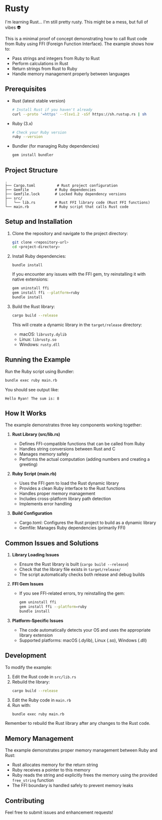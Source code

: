 # Rusty

I'm learning Rust... I'm still pretty rusty. This might be a mess, but full of vibes 👽

This is a minimal proof of concept demonstrating how to call Rust code from Ruby using FFI (Foreign Function Interface). The example shows how to:
- Pass strings and integers from Ruby to Rust
- Perform calculations in Rust
- Return strings from Rust to Ruby
- Handle memory management properly between languages

## Prerequisites

- Rust (latest stable version)
  ```bash
  # Install Rust if you haven't already
  curl --proto '=https' --tlsv1.2 -sSf https://sh.rustup.rs | sh
  ```

- Ruby (3.x)
  ```bash
  # Check your Ruby version
  ruby --version
  ```

- Bundler (for managing Ruby dependencies)
  ```bash
  gem install bundler
  ```

## Project Structure

```
.
├── Cargo.toml          # Rust project configuration
├── Gemfile            # Ruby dependencies
├── Gemfile.lock       # Locked Ruby dependency versions
├── src/
│   └── lib.rs         # Rust FFI library code (Rust FFI functions)
└── main.rb            # Ruby script that calls Rust code
```

## Setup and Installation

1. Clone the repository and navigate to the project directory:
   ```bash
   git clone <repository-url>
   cd <project-directory>
   ```

2. Install Ruby dependencies:
   ```bash
   bundle install
   ```

   If you encounter any issues with the FFI gem, try reinstalling it with native extensions:
   ```bash
   gem uninstall ffi
   gem install ffi --platform=ruby
   bundle install
   ```

3. Build the Rust library:
   ```bash
   cargo build --release
   ```
   This will create a dynamic library in the `target/release` directory:
   - macOS: `librusty.dylib`
   - Linux: `librusty.so`
   - Windows: `rusty.dll`

## Running the Example

Run the Ruby script using Bundler:
```bash
bundle exec ruby main.rb
```

You should see output like:
```
Hello Ryan! The sum is: 8
```

## How It Works

The example demonstrates three key components working together:

1. **Rust Library (src/lib.rs)**
   - Defines FFI-compatible functions that can be called from Ruby
   - Handles string conversions between Rust and C
   - Manages memory safely
   - Performs the actual computation (adding numbers and creating a greeting)

2. **Ruby Script (main.rb)**
   - Uses the FFI gem to load the Rust dynamic library
   - Provides a clean Ruby interface to the Rust functions
   - Handles proper memory management
   - Includes cross-platform library path detection
   - Implements error handling

3. **Build Configuration**
   - Cargo.toml: Configures the Rust project to build as a dynamic library
   - Gemfile: Manages Ruby dependencies (primarily FFI)

## Common Issues and Solutions

1. **Library Loading Issues**
   - Ensure the Rust library is built (`cargo build --release`)
   - Check that the library file exists in `target/release/`
   - The script automatically checks both release and debug builds

2. **FFI Gem Issues**
   - If you see FFI-related errors, try reinstalling the gem:
     ```bash
     gem uninstall ffi
     gem install ffi --platform=ruby
     bundle install
     ```

3. **Platform-Specific Issues**
   - The code automatically detects your OS and uses the appropriate library extension
   - Supported platforms: macOS (.dylib), Linux (.so), Windows (.dll)

## Development

To modify the example:

1. Edit the Rust code in `src/lib.rs`
2. Rebuild the library:
   ```bash
   cargo build --release
   ```
3. Edit the Ruby code in `main.rb`
4. Run with:
   ```bash
   bundle exec ruby main.rb
   ```

Remember to rebuild the Rust library after any changes to the Rust code.

## Memory Management

The example demonstrates proper memory management between Ruby and Rust:
- Rust allocates memory for the return string
- Ruby receives a pointer to this memory
- Ruby reads the string and explicitly frees the memory using the provided `free_string` function
- The FFI boundary is handled safely to prevent memory leaks

## Contributing

Feel free to submit issues and enhancement requests!